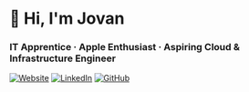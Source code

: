 # 👋 Hi, I'm Jovan  

### IT Apprentice · Apple Enthusiast · Aspiring Cloud & Infrastructure Engineer  

[![Website](https://img.shields.io/badge/🌐-jovandhillon.com-272643?style=for-the-badge)](https://jovandhillon.com) 
[![LinkedIn](https://img.shields.io/badge/LinkedIn-0077B5?style=for-the-badge&logo=linkedin&logoColor=white)](https://linkedin.jovandhillon.com) 
[![GitHub](https://img.shields.io/badge/GitHub-000000?style=for-the-badge&logo=github&logoColor=white)](https://github.com/jovandhillon17)  